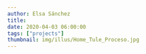 ```yaml
---
author: Elsa Sánchez
title:
date: 2020-04-03 06:00:00
tags: ["projects"]
thumbnail: img/illus/Home_Tule_Proceso.jpg
---
```

